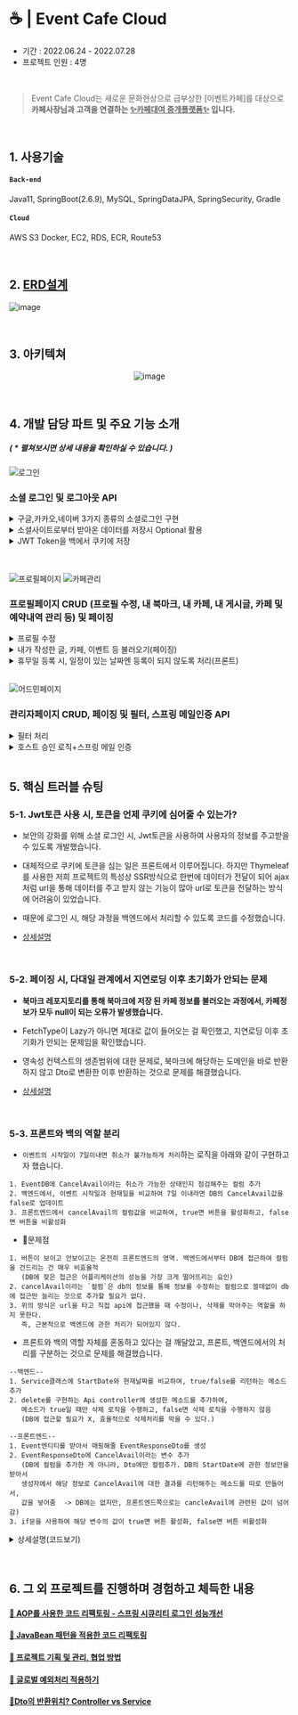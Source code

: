 # ☕ | Event Cafe Cloud 
- 기간 :  2022.06.24 - 2022.07.28  
- 프로젝트 인원 :  4명 

</br>

> Event Cafe Cloud는 새로운 문화현상으로 급부상한 [이벤트카페]를 대상으로  
**카페사장님과 고객을 연결하는 <U>✨카페대여 중개플랫폼✨</U> 입니다.**  

</br>


## 1. 사용기술
#### `Back-end`    
Java11, SpringBoot(2.6.9), MySQL, SpringDataJPA, SpringSecurity, Gradle  
#### `Cloud`    
AWS S3 Docker, EC2, RDS, ECR, Route53

</br>

## 2. [ERD설계]()

![image](https://user-images.githubusercontent.com/93200574/184498197-a78eead7-570a-4ca5-bbb1-33f2e45bc1b9.png)

</br>

## 3. 아키텍쳐
<div align="center">

![image](https://user-images.githubusercontent.com/93200574/184498136-c0ea2482-b5ad-4bc8-af8f-fac04c354ce1.png)

</div>

</br>

## 4. 개발 담당 파트 및 주요 기능 소개 
##### ( * 펼쳐보시면 상세 내용을 확인하실 수 있습니다. )

![로그인](https://user-images.githubusercontent.com/93200574/185052178-770531f4-0ed5-4e4c-8c3f-1d6ac20853ec.gif)
### 소셜 로그인 및 로그아웃 API

<details>
<summary>구글,카카오,네이버 3가지 종류의 소셜로그인 구현</summary>
<div markdown="1">       

#### [application-oauth.yml🔗](https://github.com/nnakki/eventcafecloud/blob/2dea14bd587ac6b7a26268ed98c6c76556cd94b0/src/main/resources/application-oauth.yml)  

</div>
</details>


<details>
<summary>소셜사이트로부터 받아온 데이터를 저장시 Optional 활용 </summary>
<div markdown="1">       

#### [CustomOAuth2UserService🔗](https://github.com/nnakki/eventcafecloud/blob/2dea14bd587ac6b7a26268ed98c6c76556cd94b0/src/main/java/com/eventcafecloud/oauth/service/CustomOAuth2UserService.java)   
User가 null일 경우(=신규회원) DB에 등록되는 과정에서 Optional로 감싼 부분을 원래 `orElseThrow`로 던져 오류가 발생했어서  
첫 수정 시에는, `orElse(null)`로 받도록 처리했었으나 `null을 반환하지 않기 위해 Optional로 감싸는 건데 null을 반환하는 건 의미가 없다`고  
생각해서 null을 반환하지 않는 형식의 삼항연산자로 처리하였습니다.

![수정전](https://user-images.githubusercontent.com/93200574/185783092-86656ada-1970-46a2-9fb9-1968020df82b.png)
</div>
</details>

<details>
<summary>JWT Token을 백에서 쿠키에 저장</summary>
<div markdown="1">       

#### [OAuth2AuthenticationSuccessHandler🔗](https://github.com/nnakki/eventcafecloud/blob/2dea14bd587ac6b7a26268ed98c6c76556cd94b0/src/main/java/com/eventcafecloud/oauth/handler/OAuth2AuthenticationSuccessHandler.java), [CookieUtil🔗](https://github.com/nnakki/eventcafecloud/blob/2dea14bd587ac6b7a26268ed98c6c76556cd94b0/src/main/java/com/eventcafecloud/utils/CookieUtil.java)  

원래는 토큰을 생성하고 토큰을 포함한 프론트엔드의 URI를 반환하도록 설계되어있었으나,  
대부분의 페이지에 `thymeleaf`를 적용하면서 ssr방식으로 페이지를 반환하다보니 프론트의 uri에 토큰을 심는 게 적합하지 않았습니다.   
> `[방법1]` (사용한 방법)     
Handler에서 cookie에 토큰을 저장해줄 때, HttpOnly 세팅을 잡은 addCookie메소드와 HttpOnly(false) 세팅을 잡은 addCookie메소드를 각각 만들어주고,
리프레시 토큰과 액세스토큰을 각각의 방식으로 따로 저장 (리프레시 토큰은 Http에서 접근할 수 있어선 안되기 때문에 세팅을 바꿔주도록 한다.)  
`[방법2]`
> 1. Handler의 redirect경로를 바꿔서 소셜 로그인 후, queryParam의 형태로 전해진 token을 클라이언트가 볼 수 없는 경로로 전달.  
model.attribute를 통해 view로 토큰값을 넘겨준다.
> 2. JS에서 넘겨받은 토큰값을 쿠키에 저장해준다.(set.cookie)
> 3. ajax 콜을 서버로 보낼 때, Header에 token값을 넣어서 보내준다.  
SpringSecurity의 filter가 Header 토큰을 인식, JWT Token을 인증해줄 수 있도록 -> 이 방법 또한 AJAX를 사용하지 않는 파트가 많아 사용하지x

</div>
</details>



</br>  

</details>
</br>  


![프로필페이지](https://user-images.githubusercontent.com/93200574/185052202-eb1bcb0c-0afe-4971-bca0-69dd00d65d48.gif)
![카페관리](https://user-images.githubusercontent.com/93200574/185052231-dd817a1a-7eb2-4faf-a2fa-5e9b3836f7d8.gif)

### 프로필페이지 CRUD (프로필 수정, 내 북마크, 내 카페, 내 게시글, 카페 및 예약내역 관리 등) 및 페이징</b></summary>

<details>
<summary>프로필 수정</summary>
<div markdown="1">       

#### [profileController🔗](https://github.com/nnakki/eventcafecloud/blob/develop/src/main/java/com/eventcafecloud/user/controller/ProfileController.java), [UserService🔗](https://github.com/nnakki/eventcafecloud/blob/d7e9f086e8b8ad15ccc583e6b2c49eef460e7d9b/src/main/java/com/eventcafecloud/user/service/UserService.java) 

프로필 수정은 `고객 피드백`을 반영하여 `1. 닉네임 중복불가`, `2. 프로필사진, 닉네임 중 한쪽만 선택적으로 수정 가능` 로직을 추가했습니다. 
UserRequestDto에서 유효성 검사가 가능하도록 어노테이션을 추가하였고, 사진이나 닉네임은 원래 저장 되어 있던 정보를 불러와 넘겨줌으로서, 수정하지 않으면 원래 정보가 그대로 기입되도록 설계했습니다. 

</div>
</details>


<details>
<summary>내가 작성한 글, 카페, 이벤트 등 불러오기(페이징)</summary>
<div markdown="1">       

#### 람다식을 이용한 Dto 반환 페이징  
repository에서 Page<CafeBookmark>를 사용하여 북마크리스트를 전달받은 이후, 전달받은 리스트를 `.map`을 사용하여 Page<CafeBookmarkResponseDto>로 반환받았습니다. 
```java
@Data
public class CafeBookmarkResponseDto {

    private Long id;
    .
    .
    private Integer cafeBookmarkCount;

    public CafeBookmarkResponseDto(CafeBookmark bookmark) {
        id = bookmark.getId();
        cafeId = bookmark.getCafe().getId();
        cafeName = bookmark.getCafe().getCafeName();
        cafeInfo = bookmark.getCafe().getCafeInfo();
        cafeImgUrl = bookmark.getCafe().getCafeImages().get(0).getCafeImageUrl();
        cafeWeekdayPrice = bookmark.getCafe().getCafeWeekdayPrice();
        cafeReviewCount = bookmark.getCafe().getCafeReviews().size();
        cafeBookmarkCount = bookmark.getCafe().getCafeBookmarks().size();
    }
}
```

```java
@Transactional
public Page<CafeBookmarkResponseDto> findCafeBookmarkByUserId(Long userId, Pageable pageable) {
    int page = (pageable.getPageNumber() == 0) ? 0 : (pageable.getPageNumber() - 1);
    pageable = PageRequest.of(page, 6, Sort.Direction.DESC, "id");
    Page<CafeBookmark> result = cafeBookmarkRepository.findAllByUserId(userId, pageable);
    return result.map(CafeBookmarkResponseDto::new);
}
```
</div>
</details>


<details>
<summary>휴무일 등록 시, 일정이 있는 날짜엔 등록이 되지 않도록 처리(프론트) </summary>
<div markdown="1">       

1. 카페에 등록된 휴무일(Date)정보와, 일정(Schedule)정보를 모두 받아옵니다. 이 때, DB에는 시작일과 종료일만 등록되어있기 때문에  
사이 기간에 대한 모든 날짜를 받아올 수 있도록 함수를 구현. [CafeService🔗](https://github.com/nnakki/eventcafecloud/blob/1278081d6001056e19cfa08c406aba4c1057ebc9/src/main/java/com/eventcafecloud/cafe/service/CafeService.java)
```java
final String DATE_PATTERN = "yyyy-MM-dd";
SimpleDateFormat sdf = new SimpleDateFormat(DATE_PATTERN);
ArrayList<String> dates = new ArrayList<>();

for (int i = 0; i < eventList.size(); i++) {
    String inputEventStartDate = eventList.get(i).getEventStartDate();
    String inputEventEndDate = eventList.get(i).getEventEndDate();

    Date startDate = sdf.parse(inputEventStartDate);
    Date endDate = sdf.parse(inputEventEndDate);
    Date currentEvent = startDate;

    while (currentEvent.compareTo(endDate) <= 0) {
        dates.add(sdf.format(currentEvent));
        Calendar c = Calendar.getInstance();
        c.setTime(currentEvent);
        c.add(Calendar.DAY_OF_MONTH, 1);
        currentEvent = c.getTime();
    }
}
```
2. 모든 날짜에 대한 정보를 Date 리스트에 담고, View로 전달해줍니다. [hostProfileController🔗](https://github.com/nnakki/eventcafecloud/blob/1278081d6001056e19cfa08c406aba4c1057ebc9/src/main/java/com/eventcafecloud/user/controller/hostProfileController.java)
```java
@GetMapping("/{id}/cafes/{cafeId}/schedule")
 public String getReservationByCafe(@PageableDefault Pageable pageable, @PathVariable Long cafeId, Model model, User loginUser) throws ParseException {
     Page<Event> eventList = eventService.findEventListByCafe(cafeId, pageable);
     Page<CafeSchedule> scheduleList = cafeScheduleService.findCafeScheduleByCafeId(cafeId, pageable);
     ArrayList<String> dates = cafeService.AllReservationListByCafe(cafeId);
     .
     .
     //휴무일등록시, 등록 정보를 받아올 객체를 넘김
     model.addAttribute("requestDto", new CafeScheduleRequestDto());

     return "profile-host/host-schedule";
 }
```
3. View의 JS에서는 해당 날짜의 리스트를 받고, Full Calendar API가 인식할 수 있는 형태로 바꾸어준뒤  
FullCalendar의 DisableDate에 넣어줍니다. [host-schedule.html 🔗](https://github.com/nnakki/eventcafecloud/blob/1278081d6001056e19cfa08c406aba4c1057ebc9/src/main/resources/templates/profile-host/host-schedule.html)
```js
let dates = [[${dates}]];

$.datepicker.setDefaults({
            dateFormat: 'yy-mm-dd',
            .
            .
            beforeShowDay: disableSomeDay
        });

        // 제외할 날짜 (받아오기) - 휴무일, 예약된 날짜
        let disabledDays = dates;
        for (let index = 0; index < disabledDays.length; index++) {
            disabledDays[index] = disabledDays[index].replace(/-0+/g, '-')
        }

        // 날짜 선택을 막기위한 함수
        function disableSomeDay(date) {
            let dates = date.getDate();
            let month = date.getMonth();
            let year = date.getFullYear();

            for (let i = 0; i < disabledDays.length; i++) {
                if ($.inArray(year + '-' + (month + 1) + '-' + dates, disabledDays) !== -1) {
                    return [false];
                }
            }
            return [true];
        }
```
</div>
</details>

 
</br> 

![어드민페이지](https://user-images.githubusercontent.com/93200574/185052242-2b71839f-3941-4dee-b078-a26c1d4cf3a0.gif)

### 관리자페이지 CRUD, 페이징 및 필터, 스프링 메일인증 API

<details>
<summary>필터 처리</summary>
<div markdown="1">       

#### [AdminController🔗](https://github.com/nnakki/eventcafecloud/blob/1278081d6001056e19cfa08c406aba4c1057ebc9/src/main/java/com/eventcafecloud/user/controller/AdminController.java)
```java
public Page<UserResponseDto> findAllUserList(RoleType roleType, Pageable pageable) {

    Page<User> userList;

    int page = (pageable.getPageNumber() == 0) ? 0 : (pageable.getPageNumber() - 1);
    pageable = PageRequest.of(page, 10, Sort.Direction.DESC, "id");

    if (roleType == null) {
        userList = userRepository.findAll(pageable);
    } else {
        userList = userRepository.findAllByRole(roleType, pageable);
    }

    return userList.map(UserResponseDto::new);
}
```
```java
@GetMapping("/users")
public String getUserList(@PageableDefault Pageable pageable, @RequestParam(required = false, value = "roleType") RoleType roleType, Model model) {
    Page<UserResponseDto> userList = userService.findAllUserList(roleType, pageable);
    model.addAttribute("users", userList);
    model.addAttribute("userRequestDto", new UserRequestDto());
    return "admin/admin-user";
}
```

</div>
</details>


<details>
<summary>호스트 승인 로직+스프링 메일 인증</summary>
<div markdown="1">       

</br>

> 이 프로젝트는 이벤트를 등록하고자 하는 일반 유저와, 카페를 등록하는 호스트(사장) 유저로 권한이 구분됩니다.    
따라서 일반 유저로 가입한 이후, 자신이 호스트라면 `호스트로 등록하는 과정`이 필요하다고 생각했습니다. 


1. 사용자가 사업자등록탭을 눌러 사용자 등록을 하게 되면 `어드민페이지`의 `호스트승인`탭에 추가됩니다. [UserService🔗](https://github.com/nnakki/eventcafecloud/blob/d7e9f086e8b8ad15ccc583e6b2c49eef460e7d9b/src/main/java/com/eventcafecloud/user/service/UserService.java)
```java
@Transactional
   public void saveHostUser(HostUserCreateRequestDto hostUserCreateRequestDto) {

       User user = userRepository.findByUserEmail(hostUserCreateRequestDto.getUserEmail())
               .orElseThrow(() -> new IllegalArgumentException(USER_NOT_FOUND.getMessage()));

       Optional<HostUser> checkUser = hostUserRepository.findByUserEmail(hostUserCreateRequestDto.getUserEmail());

       if (checkUser.isEmpty()) {
           HostUser hostUser = HostUser.builder()
                   .userEmail(hostUserCreateRequestDto.getUserEmail())
                   .certificationFile(hostUserCreateRequestDto.getCertificationFile())
                   .isApprove(ApproveType.WAITING)
                   .build();

           user.registHost(hostUser);
       } else {
           checkUser.get().updateIsApprove();
       }
   }
```
2. 호스트 승인 탭에 추가 된 사용자는 승인/거절에 따라 호스트 유저로 권한이 변경되고, 결과가 가입한 사용자의 메일로 결과가 전송됩니다. [MailService🔗](https://github.com/nnakki/eventcafecloud/blob/1278081d6001056e19cfa08c406aba4c1057ebc9/src/main/java/com/eventcafecloud/mail/MailService.java)    
```JAVA
 @PostMapping("/hosts/{id}/pass")
    public String updateNormalUserToHostUser(@PathVariable Long id) {
        userService.modifyNormalUserToHostUser(id);
        String userEmail = userService.getUserEmailById(id);

        MailTO mail = new MailTO();
        mail.setAddress(userEmail);
        mail.setTitle("EC2 호스트 승인메일입니다.");
        mail.setMessage("호스트로 승인 되셨습니다. 지금 EC2에 접속해 카페를 등록해보세요!\n www.eventcafecloud.com");
        mailService.sendMail(mail);

        return "redirect:/admin/hosts";
    }

    @PostMapping("/hosts/{id}/fail")
    public String updateApproveIsFail(@PathVariable Long id) {
        userService.approveIsFail(id);
        String userEmail = userService.getHostUserEmailById(id);

        MailTO mail = new MailTO();
        mail.setAddress(userEmail);
        mail.setTitle("EC2 호스트 승인메일입니다.");
        mail.setMessage("호스트로 승인이 거절되었습니다. 사업자 등록증을 다시 확인하신 뒤 신청해주세요.\n www.eventcafecloud.com");
        mailService.sendMail(mail);

        return "redirect:/admin/hosts";
    }
}
``` 

#### [AdminController🔗](https://github.com/nnakki/eventcafecloud/blob/1278081d6001056e19cfa08c406aba4c1057ebc9/src/main/java/com/eventcafecloud/user/controller/AdminController.java)


</div>
</details>



</br>

## 5. 핵심 트러블 슈팅 

### 5-1. Jwt토큰 사용 시, 토큰을 언제 쿠키에 심어줄 수 있는가?
- 보안의 강화를 위해 소셜 로그인 시, Jwt토큰을 사용하여 사용자의 정보를 주고받을 수 있도록 개발했습니다.
  
- 대체적으로 쿠키에 토큰을 심는 일은 프론트에서 이루어집니다. 하지만 Thymeleaf를 사용한 저희 프로젝트의 특성상 SSR방식으로 한번에 데이터가 전달이 되어 ajax 처럼 url을 통해 데이터를 주고 받지 않는 기능이 많아 url로 토큰을 전달하는 방식에 어려움이 있었습니다. 
  
- 때문에 로그인 시, 해당 과정을 백엔드에서 처리할 수 있도록 코드를 수정했습니다. 
  
- [상세설명](https://velog.io/@nnakki/SpringSecurityJWTOAuth2를-사용한-소셜로그인)  

</br>  
  
### 5-2. 페이징 시, 다대일 관계에서 지연로딩 이후 초기화가 안되는 문제
- **북마크 레포지토리를 통해 북마크에 저장 된 카페 정보를 불러오는 과정에서, 카페정보가 모두 null이 되는 오류가 발생했습니다.**

- FetchType이 Lazy가 아니면 제대로 값이 들어오는 걸 확인했고, 지연로딩 이후 초기화가 안되는 문제임을 확인했습니다.

- 영속성 컨텍스트의 생존범위에 대한 문제로, 북마크에 해당하는 도메인을 바로 반환하지 않고 Dto로 변환한 이후 반환하는 것으로 문제를 해결했습니다.  

- [상세설명](https://velog.io/@nnakki/페이징시-다대일-관계에서-지연로딩-이후-초기화가-안되는-이유) 

</br>  

### 5-3. 프론트와 백의 역할 분리
- `이벤트의 시작일이 7일이내면 취소가 불가능하게 처리`하는 로직을 아래와 같이 구현하고자 했습니다. 
```
1. EventDB에 CancelAvail이라는 취소가 가능한 상태인지 점검해주는 컬럼 추가
2. 백엔드에서, 이벤트 시작일과 현재일을 비교하여 7일 이내라면 DB의 CancelAvail값을 false로 업데이트
3. 프론트엔드에서 cancelAvail의 컬럼값을 비교하여, true면 버튼을 활성화하고, false면 버튼을 비활성화
```
- 🔻문제점 
```
1. 버튼이 보이고 안보이고는 온전히 프론트엔드의 영역. 백엔드에서부터 DB에 접근하여 컬럼을 건드리는 건 매우 비효율적
   (DB에 잦은 접근은 어플리케이션의 성능을 가장 크게 떨어뜨리는 요인)
2. cancelAvail이라는 `컬럼`은 db의 정보를 통해 정보를 수정하는 컬럼으로 쓸데없이 db에 접근만 늘리는 것으로 추가할 필요가 없다. 
3. 위의 방식은 url을 타고 직접 api에 접근했을 때 수정이나, 삭제를 막아주는 역할을 하지 못한다. 
   즉, 근본적으로 백엔드에 관한 처리가 되어있지 않다.
```
- 프론트와 백의 역할 자체를 혼동하고 있다는 걸 깨달았고, 프론트, 백엔드에서의 처리를 구분하는 것으로 문제를 해결했습니다.
```
--백엔드--
1. Service클래스에 StartDate와 현재날짜를 비교하여, true/false를 리턴하는 메소드 추가 
2. delete를 구현하는 Api controller에 생성한 메소드를 추가하여, 
   메소드가 true일 때만 삭제 로직을 수행하고, false면 삭제 로직을 수행하지 않음
   (DB에 접근할 필요가 X, 효율적으로 삭제처리를 막을 수 있다.)

--프론트엔드--
1. Event엔티티를 받아서 매핑해줄 EventResponseDto를 생성
2. EventResponseDto에 CancelAvail이라는 변수 추가 
   (DB에 컬럼을 추가한 게 아니라, Dto에만 컬럼추가. DB의 StartDate에 관한 정보만을 받아서
   생성자에서 해당 정보로 CancelAvail에 대한 결과를 리턴해주는 메소드를 따로 만들어서, 
   값을 넣어줌  -> DB에는 없지만, 프론트엔드쪽으로는 cancleAvail에 관련된 값이 넘어감)
3. if문을 사용하여 해당 변수의 값이 true면 버튼 활성화, false면 버튼 비활성화
```

<details>
<summary>상세설명(코드보기)</summary>
<div markdown="1">      

#### 백엔드 [EventService🔗](https://github.com/nnakki/eventcafecloud/blob/df05bef524e1dd565d582ea5309c676bc66b5634/src/main/java/com/eventcafecloud/event/service/EventService.java), [EventController🔗](https://github.com/nnakki/eventcafecloud/blob/df05bef524e1dd565d582ea5309c676bc66b5634/src/main/java/com/eventcafecloud/event/controller/EventController.java) 
```java
/**
 * 이벤트기간과 오늘을 비교해서 취소상태를 변경하는 메소드
 */
public boolean isEventCancleAvail(Long id) {
    Date now;
    Calendar cal = java.util.Calendar.getInstance();
    cal.add(Calendar.DATE, +7);
    now = cal.getTime();

    Event event = eventRepository.getById(id);

    SimpleDateFormat sdf = new SimpleDateFormat("yyyy-MM-dd");
    String deadline = sdf.format(now);

    return event.getEventStartDate().compareTo(deadline) > 0;
  }
}
```

```java
//이벤트삭제(마이페이지)
    @DeleteMapping("/profile/{userId}/delete/{eventNumber}")
    public String deleteEventFromProfile(@PathVariable Long eventNumber, @PathVariable Long userId) {
        boolean result = eventService.isEventCancleAvail(eventNumber);
        if (result == true) {
            eventService.removeEvent(eventNumber);
        } else {
            return "redirect:/users/profile/" + userId + "/reservation";
        }
        return "redirect:/users/profile/" + userId + "/reservation";
    }

```

#### 프론트엔드 [reservation.html🔗](https://github.com/nnakki/eventcafecloud/blob/472a1d1191a6b05daf457b58a5ceb4ebc32269e5/src/main/resources/templates/profile/fragments/reservation.html)
```html
<form id="delete-form" method="post"
      th:action="@{'/profile/'+${userId}+'/delete/'+${event.id}}">
    <input name="_method" type="hidden" value="DELETE"/>
    <button class="delete-button" onclick="return confirm(this.getAttribute('data-confirm-delete'))"
            th:if="${event.isCancel==true}"
            th:data-confirm-delete="|정말 취소하시겠습니까?|">취소
    </button>
</form>
```

</div>
</details>



</br>  

 
</br>

## 6. 그 외 프로젝트를 진행하며 경험하고 체득한 내용
  
#### [🔗 AOP를 사용한 코드 리팩토링 - 스프링 시큐리티 로그인 성능개선](https://velog.io/@nnakki/AOP를-사용한-코드-리팩토링-HandlerMethodArgumentResolver)  
#### [🔗 JavaBean 패턴을 적용한 코드 리팩토링](https://velog.io/@nnakki/프로젝트-코드-리팩토링-적용-사례-effective-java)  
#### [🔗 프로젝트 기획 및 관리, 협업 방법](https://velog.io/@nnakki/프로젝트-관리-과정)  
#### [🔗 글로벌 예외처리 적용하기](https://velog.io/@nnakki/글로벌-예외처리-적용하기) 
#### [🔗Dto의 반환위치? Controller vs Service](https://velog.io/@nnakki/Dto의-반환위치-Controller-vs-Service)  

</br>
 
  
